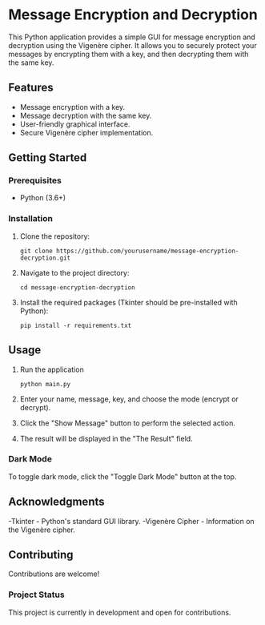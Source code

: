 # Message Encryption and Decryption

This Python application provides a simple GUI for message encryption and decryption using the Vigenère cipher. It allows you to securely protect your messages by encrypting them with a key, and then decrypting them with the same key.

## Features

- Message encryption with a key.
- Message decryption with the same key.
- User-friendly graphical interface.
- Secure Vigenère cipher implementation.

## Getting Started

### Prerequisites

- Python (3.6+)

### Installation

1. Clone the repository:

     `git clone https://github.com/yourusername/message-encryption-decryption.git`

2. Navigate to the project directory:

     `cd message-encryption-decryption`

3. Install the required packages (Tkinter should be pre-installed with Python):

     `pip install -r requirements.txt`

## Usage

1. Run the application 

     `python main.py`

2. Enter your name, message, key, and choose the mode (encrypt or decrypt).

3. Click the "Show Message" button to perform the selected action.

4. The result will be displayed in the "The Result" field. 

### Dark Mode

To toggle dark mode, click the "Toggle Dark Mode" button at the top.

## Acknowledgments

-Tkinter - Python's standard GUI library.
-Vigenère Cipher - Information on the Vigenère cipher.

## Contributing

Contributions are welcome!

### Project Status

This project is currently in development and open for contributions.
 
